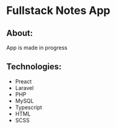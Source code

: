 <h1>Fullstack Notes App</h1>

<h2>About:</h2>
<p>App is made in progress</p>

<h2>Technologies:</h2>
<ul>
    <li>Preact</li>
    <li>Laravel</li>
    <li>PHP</li>
    <li>MySQL</li>
    <li>Typescript</li>
    <li>HTML</li>
    <li>SCSS</li>
</ul>